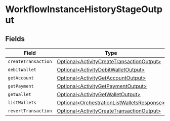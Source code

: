 # WorkflowInstanceHistoryStageOutput


## Fields

| Field                                                                                                  | Type                                                                                                   | Required                                                                                               | Description                                                                                            |
| ------------------------------------------------------------------------------------------------------ | ------------------------------------------------------------------------------------------------------ | ------------------------------------------------------------------------------------------------------ | ------------------------------------------------------------------------------------------------------ |
| `createTransaction`                                                                                    | [Optional\<ActivityCreateTransactionOutput>](../../models/shared/ActivityCreateTransactionOutput.md)   | :heavy_minus_sign:                                                                                     | N/A                                                                                                    |
| `debitWallet`                                                                                          | [Optional\<ActivityDebitWalletOutput>](../../models/shared/ActivityDebitWalletOutput.md)               | :heavy_minus_sign:                                                                                     | N/A                                                                                                    |
| `getAccount`                                                                                           | [Optional\<ActivityGetAccountOutput>](../../models/shared/ActivityGetAccountOutput.md)                 | :heavy_minus_sign:                                                                                     | N/A                                                                                                    |
| `getPayment`                                                                                           | [Optional\<ActivityGetPaymentOutput>](../../models/shared/ActivityGetPaymentOutput.md)                 | :heavy_minus_sign:                                                                                     | N/A                                                                                                    |
| `getWallet`                                                                                            | [Optional\<ActivityGetWalletOutput>](../../models/shared/ActivityGetWalletOutput.md)                   | :heavy_minus_sign:                                                                                     | N/A                                                                                                    |
| `listWallets`                                                                                          | [Optional\<OrchestrationListWalletsResponse>](../../models/shared/OrchestrationListWalletsResponse.md) | :heavy_minus_sign:                                                                                     | N/A                                                                                                    |
| `revertTransaction`                                                                                    | [Optional\<ActivityCreateTransactionOutput>](../../models/shared/ActivityCreateTransactionOutput.md)   | :heavy_minus_sign:                                                                                     | N/A                                                                                                    |